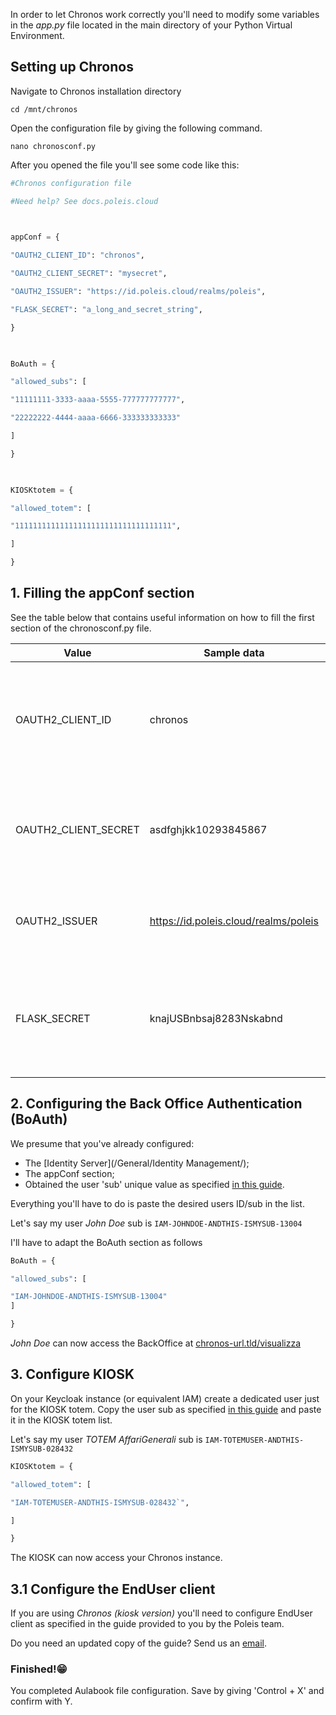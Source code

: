 In order to let Chronos work correctly you'll need to modify some variables in the *app.py* file located in the main directory of your Python Virtual Environment.

## Setting up Chronos

Navigate to Chronos installation directory

```shell
cd /mnt/chronos
```

Open the configuration file by giving the following command.

```shell
nano chronosconf.py
```

After you opened the file you'll see some code like this:

```python
#Chronos configuration file

#Need help? See docs.poleis.cloud

  

appConf = {

"OAUTH2_CLIENT_ID": "chronos",

"OAUTH2_CLIENT_SECRET": "mysecret",

"OAUTH2_ISSUER": "https://id.poleis.cloud/realms/poleis",

"FLASK_SECRET": "a_long_and_secret_string",

}

  

BoAuth = {

"allowed_subs": [

"11111111-3333-aaaa-5555-777777777777",

"22222222-4444-aaaa-6666-333333333333"

]

}

  

KIOSKtotem = {

"allowed_totem": [

"11111111111111111111111111111111111",

]

}
```


## 1. Filling the appConf section

See the table below that contains useful information on how to fill the first section of the chronosconf.py file.

| **Value**            | **Sample data**                       | **What is it**                                                                            |
|----------------------|---------------------------------------|-------------------------------------------------------------------------------------------|
| OAUTH2_CLIENT_ID     | chronos                               | The Client ID generated by your Identity and Access Management software, such as Keycloak |
| OAUTH2_CLIENT_SECRET | asdfghjkk10293845867                  | The Client Secret, also generated by your Identity and Access Management software         |
| OAUTH2_ISSUER        | https://id.poleis.cloud/realms/poleis | The public URL for your Identity and Access Management software                           |
| FLASK_SECRET         | knajUSBnbsaj8283Nskabnd               | A long string used for securing your Chronos installation (A-Z,a-z,0-9 characters only)   |

## 2. Configuring the Back Office Authentication (BoAuth)

We presume that you've already configured:

- The [Identity Server](/General/Identity Management/);
- The appConf section;
- Obtained the user 'sub' unique value as specified [in this guide](https://scribehow.com/shared/Obtaining_user_sub_value_from_Keyclaok__e_SYWFGlSk6mVHWNWvAJ3g).

Everything you'll have to do is paste the desired users ID/sub in the list.

Let's say my user *John Doe* sub is `IAM-JOHNDOE-ANDTHIS-ISMYSUB-13004`

I'll have to adapt the BoAuth section as follows

```python
BoAuth = {

"allowed_subs": [

"IAM-JOHNDOE-ANDTHIS-ISMYSUB-13004"
]

}
```

*John Doe* can now access the BackOffice at [chronos-url.tld/visualizza]()
## 3. Configure KIOSK

On your Keycloak instance (or equivalent IAM) create a dedicated user just for the KIOSK totem. Copy the user sub as specified [in this guide](https://scribehow.com/shared/Obtaining_user_sub_value_from_Keyclaok__e_SYWFGlSk6mVHWNWvAJ3g) and paste it in the KIOSK totem list.

Let's say my user *TOTEM AffariGenerali* sub is `IAM-TOTEMUSER-ANDTHIS-ISMYSUB-028432`

```python
KIOSKtotem = {

"allowed_totem": [

"IAM-TOTEMUSER-ANDTHIS-ISMYSUB-028432`",

]

}
```

The KIOSK can now access your Chronos instance.

## 3.1 Configure the EndUser client

If you are using *Chronos (kiosk version)* you'll need to configure EndUser client as specified in the guide provided to you by the Poleis team. 

Do you need an updated copy of the guide? Send us an [email](mailto:hello@poleis.cloud).

### Finished!😁

You completed Aulabook file configuration.
Save by giving 'Control + X' and confirm with Y.